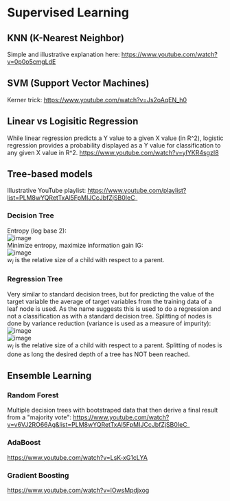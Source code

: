 # Supervised Learning
## KNN (K-Nearest Neighbor)
Simple and illustrative explanation here: https://www.youtube.com/watch?v=0p0o5cmgLdE

## SVM (Support Vector Machines)
Kerner trick: https://www.youtube.com/watch?v=Js2oAqEN_h0

## Linear vs Logisitic Regression
While linear regression predicts a Y value to a given X value (in R^2), logistic regression provides a probability displayed as a Y value for classification to any given X value in R^2.
https://www.youtube.com/watch?v=yIYKR4sgzI8

## Tree-based models
Illustrative YouTube playlist: https://www.youtube.com/playlist?list=PLM8wYQRetTxAl5FpMIJCcJbfZjSB0IeC_
### Decision Tree
Entropy (log base 2): \
![image](https://github.com/user-attachments/assets/59115e09-3807-484d-a530-cfc985b66e77) \
Minimize entropy, maximize information gain IG: \
![image](https://github.com/user-attachments/assets/80d22513-05ca-4514-92b8-c34ae0293023) \
$w_i$ is the relative size of a child with respect to a parent.
### Regression Tree
Very similar to standard decision trees, but for predicting the value of the target variable the average of target variables from the training data of a leaf node is used. As the name suggests this is used to do a regression and not a classification as with a standard decision tree. Splitting of nodes is done by variance reduction (variance is used as a measure of impurity): \
![image](https://github.com/user-attachments/assets/7fd5bc0b-ab94-4ac9-ae65-631489579b7b) \
![image](https://github.com/user-attachments/assets/de998cde-c6e4-4fdb-864a-882696082322) \
$w_i$ is the relative size of a child with respect to a parent. Splitting of nodes is done as long the desired depth of a tree has NOT been reached.

## Ensemble Learning
### Random Forest
Multiple decision trees with bootstraped data that then derive a final result from a "majority vote": https://www.youtube.com/watch?v=v6VJ2RO66Ag&list=PLM8wYQRetTxAl5FpMIJCcJbfZjSB0IeC_
### AdaBoost
https://www.youtube.com/watch?v=LsK-xG1cLYA
### Gradient Boosting
https://www.youtube.com/watch?v=lOwsMpdjxog



